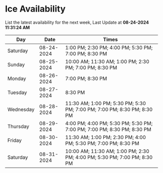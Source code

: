 # Ice Availability

List the latest availability for the next week, Last Update at **08-24-2024 11:31:24 AM**

| Day         | Date        | Times       |
| ----------- | ----------- | ----------- |
|Saturday|08-24-2024|1:00 PM; 2:30 PM; 4:00 PM; 5:30 PM; 7:00 PM; 8:30 PM|
|Sunday|08-25-2024|10:00 AM; 11:30 AM; 1:00 PM; 2:30 PM; 7:00 PM; 8:30 PM|
|Monday|08-26-2024|7:00 PM; 8:30 PM|
|Tuesday|08-27-2024|8:30 PM|
|Wednesday|08-28-2024|11:30 AM; 1:00 PM; 5:30 PM; 5:30 PM; 7:00 PM; 7:00 PM; 8:30 PM; 8:30 PM|
|Thursday|08-29-2024|4:00 PM; 4:00 PM; 5:30 PM; 5:30 PM; 7:00 PM; 7:00 PM; 8:30 PM; 8:30 PM|
|Friday|08-30-2024|11:30 AM; 1:00 PM; 2:30 PM; 4:00 PM; 5:30 PM; 7:00 PM; 8:30 PM|
|Saturday|08-31-2024|10:00 AM; 11:30 AM; 1:00 PM; 2:30 PM; 4:00 PM; 5:30 PM; 7:00 PM; 8:30 PM|
